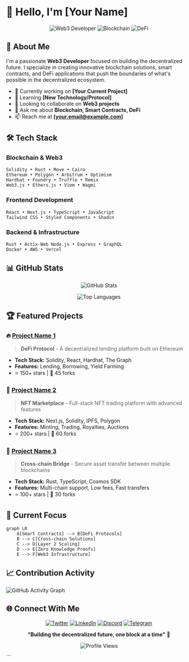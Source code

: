 # 👋 Hello, I'm [Your Name]

<div align="center">
  
  ![Web3 Developer](https://img.shields.io/badge/Web3-Developer-blue?style=for-the-badge&logo=ethereum&logoColor=white)
  ![Blockchain](https://img.shields.io/badge/Blockchain-Enthusiast-orange?style=for-the-badge&logo=bitcoin&logoColor=white)
  ![DeFi](https://img.shields.io/badge/DeFi-Builder-green?style=for-the-badge&logo=chainlink&logoColor=white)

</div>

## 🚀 About Me

I'm a passionate **Web3 Developer** focused on building the decentralized future. I specialize in creating innovative blockchain solutions, smart contracts, and DeFi applications that push the boundaries of what's possible in the decentralized ecosystem.

- 🔭 Currently working on **[Your Current Project]**
- 🌱 Learning **[New Technology/Protocol]**
- 👯 Looking to collaborate on **Web3 projects**
- 💬 Ask me about **Blockchain, Smart Contracts, DeFi**
- 📫 Reach me at **[your.email@example.com]**

## 🛠️ Tech Stack

### Blockchain & Web3
```
Solidity • Rust • Move • Cairo
Ethereum • Polygon • Arbitrum • Optimism
Hardhat • Foundry • Truffle • Remix
Web3.js • Ethers.js • Viem • Wagmi
```

### Frontend Development
```
React • Next.js • TypeScript • JavaScript
Tailwind CSS • Styled Components • Shadcn  
```

### Backend & Infrastructure
```
Rust • Actix-Web Node.js • Express • GraphQL
Docker • AWS • Vercel
```

## 📊 GitHub Stats

<div align="center">
  
  ![GitHub Stats](https://github-readme-stats.vercel.app/api?username=yourusername&show_icons=true&theme=radical&hide_border=true&count_private=true)
  
  ![Top Languages](https://github-readme-stats.vercel.app/api/top-langs/?username=yourusername&layout=compact&theme=radical&hide_border=true)

</div>

## 🏆 Featured Projects

### 🔥 [Project Name 1](https://github.com/yourusername/project1)
> **DeFi Protocol** - A decentralized lending platform built on Ethereum
- **Tech Stack:** Solidity, React, Hardhat, The Graph
- **Features:** Lending, Borrowing, Yield Farming
- ⭐ 150+ stars | 🍴 45 forks

### 🌟 [Project Name 2](https://github.com/yourusername/project2)
> **NFT Marketplace** - Full-stack NFT trading platform with advanced features
- **Tech Stack:** Next.js, Solidity, IPFS, Polygon
- **Features:** Minting, Trading, Royalties, Auctions
- ⭐ 200+ stars | 🍴 60 forks

### 💎 [Project Name 3](https://github.com/yourusername/project3)
> **Cross-chain Bridge** - Secure asset transfer between multiple blockchains
- **Tech Stack:** Rust, TypeScript, Cosmos SDK
- **Features:** Multi-chain support, Low fees, Fast transfers
- ⭐ 100+ stars | 🍴 30 forks

## 🎯 Current Focus

```mermaid
graph LR
    A[Smart Contracts] --> B[DeFi Protocols]
    B --> C[Cross-chain Solutions]
    C --> D[Layer 2 Scaling]
    D --> E[Zero Knowledge Proofs]
    E --> F[Web3 Infrastructure]
```

## 📈 Contribution Activity

![GitHub Activity Graph](https://github-readme-activity-graph.vercel.app/graph?username=yourusername&theme=react-dark&hide_border=true&area=true)

## 🌐 Connect With Me

<div align="center">

[![Twitter](https://img.shields.io/badge/Twitter-1DA1F2?style=for-the-badge&logo=twitter&logoColor=white)](https://twitter.com/yourusername)
[![LinkedIn](https://img.shields.io/badge/LinkedIn-0077B5?style=for-the-badge&logo=linkedin&logoColor=white)](https://linkedin.com/in/yourusername)
[![Discord](https://img.shields.io/badge/Discord-7289DA?style=for-the-badge&logo=discord&logoColor=white)](https://discord.gg/yourusername)
[![Telegram](https://img.shields.io/badge/Telegram-2CA5E0?style=for-the-badge&logo=telegram&logoColor=white)](https://t.me/yourusername)

</div>

<div align="center">
  
  **"Building the decentralized future, one block at a time"** 🚀
  
  ![Profile Views](https://komarev.com/ghpvc/?username=yourusername&color=blueviolet&style=for-the-badge)

</div>
```
